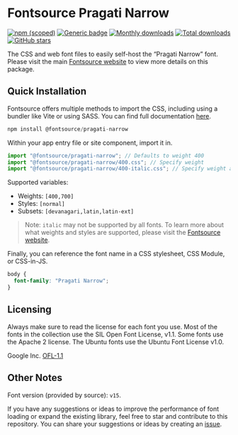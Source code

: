 # Fontsource Pragati Narrow

[![npm (scoped)](https://img.shields.io/npm/v/@fontsource/pragati-narrow?color=brightgreen)](https://www.npmjs.com/package/@fontsource/pragati-narrow) [![Generic badge](https://img.shields.io/badge/fontsource-passing-brightgreen)](https://github.com/fontsource/fontsource) [![Monthly downloads](https://badgen.net/npm/dm/@fontsource/pragati-narrow)](https://github.com/fontsource/fontsource) [![Total downloads](https://badgen.net/npm/dt/@fontsource/pragati-narrow)](https://github.com/fontsource/fontsource) [![GitHub stars](https://img.shields.io/github/stars/fontsource/fontsource.svg?style=social&label=Star)](https://github.com/fontsource/fontsource/stargazers)

The CSS and web font files to easily self-host the “Pragati Narrow” font. Please visit the main [Fontsource website](https://fontsource.org/fonts/pragati-narrow) to view more details on this package.

## Quick Installation

Fontsource offers multiple methods to import the CSS, including using a bundler like Vite or using SASS. You can find full documentation [here](https://fontsource.org/docs/getting-started/introduction).

```javascript
npm install @fontsource/pragati-narrow
```

Within your app entry file or site component, import it in.

```javascript
import "@fontsource/pragati-narrow"; // Defaults to weight 400
import "@fontsource/pragati-narrow/400.css"; // Specify weight
import "@fontsource/pragati-narrow/400-italic.css"; // Specify weight and style
```

Supported variables:
- Weights: `[400,700]`
- Styles: `[normal]`
- Subsets: `[devanagari,latin,latin-ext]`

> Note: `italic` may not be supported by all fonts. To learn more about what weights and styles are supported, please visit the [Fontsource website](https://fontsource.org/fonts/pragati-narrow).

Finally, you can reference the font name in a CSS stylesheet, CSS Module, or CSS-in-JS.

```css
body {
  font-family: "Pragati Narrow";
}
```

## Licensing
Always make sure to read the license for each font you use. Most of the fonts in the collection use the SIL Open Font License, v1.1. Some fonts use the Apache 2 license. The Ubuntu fonts use the Ubuntu Font License v1.0.

Google Inc.
[OFL-1.1](http://scripts.sil.org/OFL)

## Other Notes
Font version (provided by source): `v15`.

If you have any suggestions or ideas to improve the performance of font loading or expand the existing library, feel free to star and contribute to this repository. You can share your suggestions or ideas by creating an [issue](https://github.com/fontsource/fontsource/issues).